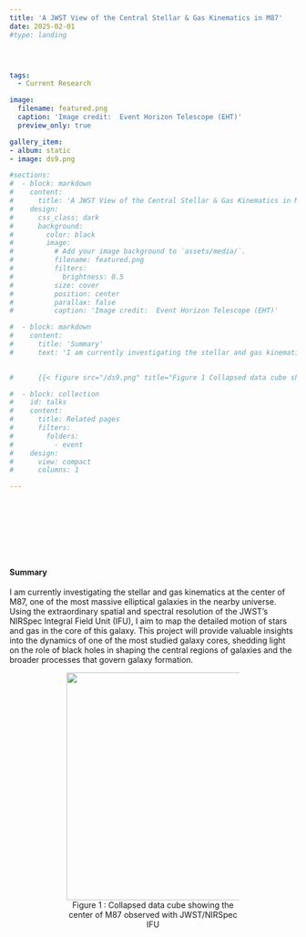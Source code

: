 ```yaml
---
title: 'A JWST View of the Central Stellar & Gas Kinematics in M87'
date: 2025-02-01
#type: landing




tags:
  - Current Research

image:
  filename: featured.png
  caption: 'Image credit:  Event Horizon Telescope (EHT)'
  preview_only: true

gallery_item: 
- album: static
- image: ds9.png

#sections:
#  - block: markdown
#    content:
#      title: 'A JWST View of the Central Stellar & Gas Kinematics in M87'
#    design:
#      css_class: dark
#      background:
#        color: black
#        image:
#          # Add your image background to `assets/media/`.
#          filename: featured.png
#          filters:
#            brightness: 0.5
#          size: cover
#          position: center
#          parallax: false
#          caption: 'Image credit:  Event Horizon Telescope (EHT)'

#  - block: markdown
#    content:
#      title: 'Summary'
#      text: 'I am currently investigating the stellar and gas kinematics at the center of M87, one of the most massive elliptical galaxies in the nearby universe. Using the extraordinary spatial and spectral resolution of the JWST’s NIRSpec Integral Field Unit (IFU), I aim to map the detailed motion of stars and gas in the core of this galaxy. This project will provide valuable insights into the dynamics of one of the most studied galaxy cores, shedding light on the role of black holes in shaping the central regions of galaxies and the broader processes that govern galaxy formation. 
      

#      {{< figure src="/ds9.png" title="Figure 1 Collapsed data cube showing the center of M87 observed with JWST/NIRSpec IFU." >}}'

#  - block: collection
#    id: talks
#    content:
#      title: Related pages
#      filters:
#        folders:
#          - event
#    design:
#      view: compact
#      columns: 1

---
```

<html>
<head>
  <style>
    .image-band {
      width: 100%; /* Full width */
      height: 100px; /* Adjust the height to make it thin */
      background-image: url('featured.png'); /* Replace with your image path */
      background-size: cover; /* Ensures the image covers the entire band */
      background-repeat: no-repeat; /* Prevents tiling */
      background-position: center; /* Centers the image */
  </style>

</head>
<body>
<main>
 <div class="image-band"></div>


#### Summary
I am currently investigating the stellar and gas kinematics at the center of M87, one of the most massive elliptical galaxies in the nearby universe. Using the extraordinary spatial and spectral resolution of the JWST’s NIRSpec Integral Field Unit (IFU), I aim to map the detailed motion of stars and gas in the core of this galaxy. This project will provide valuable insights into the dynamics of one of the most studied galaxy cores, shedding light on the role of black holes in shaping the central regions of galaxies and the broader processes that govern galaxy formation.

<figure style="display: block; margin-left: 100px; margin-right: 100px; text-align: center">
<img src="/ds9.png" style="width:400px;height:auto"/> 
<figcaption>Figure 1 : Collapsed data cube showing the center of M87 observed with JWST/NIRSpec IFU</figcaption>
</figure>
</main>
</body>

<html>
